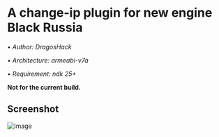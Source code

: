 # A change-ip plugin for new engine Black Russia

• *Author: DragosHack*

• *Architecture: armeabi-v7a*

• *Requirement: ndk 25+*


**Not for the current build.**

## Screenshot
![image](https://github.com/user-attachments/assets/f13a026c-a411-4e90-a489-3ca39f5dde09)
